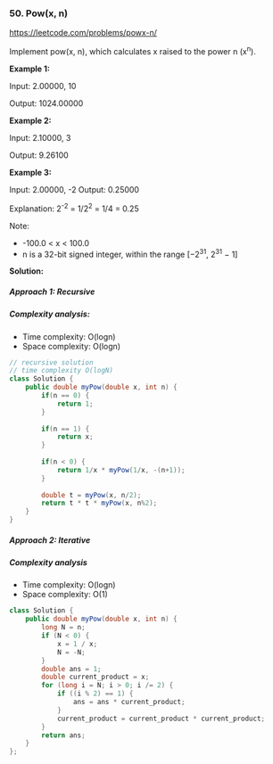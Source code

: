 ### 50. Pow(x, n)

https://leetcode.com/problems/powx-n/

Implement pow(x, n), which calculates x raised to the power n (x<sup>n</sup>).

**Example 1:**

Input: 2.00000, 10

Output: 1024.00000

**Example 2:**

Input: 2.10000, 3

Output: 9.26100

**Example 3:**

Input: 2.00000, -2
Output: 0.25000

Explanation: 2<sup>-2</sup> = 1/2<sup>2</sup> = 1/4 = 0.25

Note:

- -100.0 < x < 100.0
- n is a 32-bit signed integer, within the range [−2<sup>31</sup>, 2<sup>31</sup> − 1]



**Solution:**
##### Approach 1: Recursive
##### Complexity analysis:
- Time complexity: O(logn)
- Space complexity: O(logn)

```java
// recursive solution
// time complexity O(logN)
class Solution {
    public double myPow(double x, int n) {
        if(n == 0) {
            return 1;
        }
    
        if(n == 1) {
            return x;
        }
    
        if(n < 0) {
            return 1/x * myPow(1/x, -(n+1));
        }
        
        double t = myPow(x, n/2);
        return t * t * myPow(x, n%2);
    }
}
```

##### Approach 2: Iterative
##### Complexity analysis
- Time complexity: O(logn)
- Space complexity: O(1)

```java
class Solution {
    public double myPow(double x, int n) {
        long N = n;
        if (N < 0) {
            x = 1 / x;
            N = -N;
        }
        double ans = 1;
        double current_product = x;
        for (long i = N; i > 0; i /= 2) {
            if ((i % 2) == 1) {
                ans = ans * current_product;
            }
            current_product = current_product * current_product;
        }
        return ans;
    }
};
```
